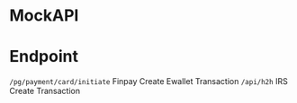 # MockAPI

# Endpoint

`/pg/payment/card/initiate` Finpay Create Ewallet Transaction
`/api/h2h` IRS Create Transaction

